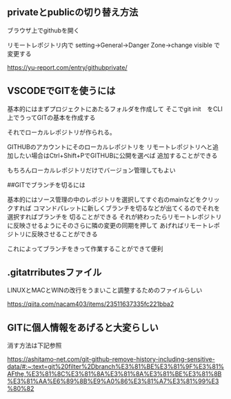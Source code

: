 ## privateとpublicの切り替え方法

ブラウザ上でgithubを開く

リモートレポジトリ内で
setting->General->Danger Zone->change visible
で変更する

https://yu-report.com/entry/githubprivate/


## VSCODEでGITを使うには

基本的にはまずプロジェクトにあたるフォルダを作成して
そこでgit init　をCLI上でうってGITの基本を作成する

それでローカルレポジトリが作られる。

GITHUBのアカウントにそのローカルレポジトリを
リモートレポジトリへと追加したい場合はCtrl+Shift+PでGITHUBに公開を選べば
追加することができる

もちろんローカルレポジトリだけでバージョン管理してもよい


##GITでブランチを切るには

基本的にはソース管理の中のレポジトリを選択してすぐ右のmainなどをクリックすれば
コマンドパレットに新しくブランチを切るなどが出てくるのでそれを選択すればブランチを
切ることができる
それが終わったらリモートレポジトリに反映させるようにそのさらに隣の変更の同期を押して
あげればリモートレポジトリに反映させることができる

これによってブランチをきって作業することができて便利

## .gitatrributesファイル

LINUXとMACとWINの改行をうまいこと調整するためのファイルらしい　

https://qiita.com/nacam403/items/23511637335fc221bba2


## GITに個人情報をあげると大変らしい

消す方法は下記参照

https://ashitamo-net.com/git-github-remove-history-including-sensitive-data/#:~:text=git%20filter%2Dbranch%E3%81%BE%E3%81%9F%E3%81%AFthe,%E3%81%8C%E3%81%8A%E3%81%8A%E3%81%BE%E3%81%8B%E3%81%AA%E6%89%8B%E9%A0%86%E3%81%A7%E3%81%99%E3%80%82